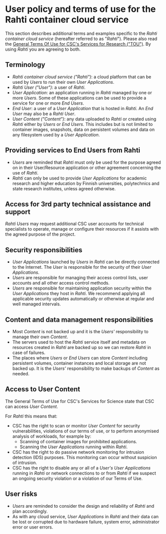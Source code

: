 # User policy and terms of use for the Rahti container cloud service

This section describes additional terms and examples specific to the *Rahti
container cloud service* (hereafter referred to as "*Rahti*"). Please also read the
[General Terms Of Use for CSC's Services for Research
("TOU")](https://www.csc.fi/general-terms-of-use). By using *Rahti* you are
agreeing to both.

## Terminology

* *Rahti container cloud service ("Rahti")*: a cloud platform that can be used
  by *Users* to run their own *User Applications*.
* *Rahti User ("User")*: a user of *Rahti*.
* *User Application*: an application running in *Rahti* managed by one or more
  *Users*. Some of these applications can be used to provide a service for one
  or more *End Users*.
* *End User*: a user of a *User Application* that is hosted in *Rahti*. An *End
  User* may also be a *Rahti User*.
* *User Content ("Content")*: any data uploaded to *Rahti* or created using
  *Rahti* either by *Users* or *End Users*. This includes but is not limited to
  container images, snapshots, data on persistent volumes and data on any
  filesystem used by a *User Application*.

## Providing services to End Users from Rahti

* *Users* are reminded that *Rahti* must only be used for the purpose agreed on
  in their User/Resource application or other agreement concerning the use of
  *Rahti*.
* *Rahti* can only be used to provide *User Applications* for academic research
  and higher education by Finnish universities, polytechnics and state research
  institutes, unless agreed otherwise.

## Access for 3rd party technical assistance and support

*Rahti Users* may request additional CSC user accounts for technical specialists
to operate, manage or configure their resources if it assists with the agreed
purpose of the project.

## Security responsibilities

* *User Applications* launched by *Users* in *Rahti* can be directly connected
  to the Internet. The *User* is responsible for the security of their *User
  Applications*.
* *Users* are responsible for managing their access control lists, user accounts
  and all other access control methods.
* *Users* are responsible for maintaining application security within the *User
  Applications* they host in *Rahti*. We recommend applying all applicable
  security updates automatically or otherwise at regular and well managed
  intervals.

## Content and data management responsibilities

* Most *Content* is not backed up and it is the *Users'* responsibility to
  manage their own *Content*.
* The servers used to host the *Rahti* service itself and metadata on resources
  created in *Rahti* are backed up so we can restore *Rahti* in case of
  failures.
* The places where *Users* or *End Users* can store *Content* including persistent
  volumes, container instances and local storage are not backed up. It is the
  *Users'* responsibility to make backups of *Content* as needed.

## Access to User Content

The General Terms of Use for CSC's Services for Science state that CSC can
access *User Content*.

For *Rahti* this means that:

* CSC has the right to scan or monitor *User Content* for security
  vulnerabilities, violations of our terms of use, or to perform anonymised
  analysis of workloads, for example by:
  * Scanning of container images for prohibited applications.
  * Scanning the *User Applications* running within *Rahti*.
* CSC has the right to do passive network monitoring for intrusion detection (IDS)
  purposes. This monitoring can occur without suspicion of intrusion.
* CSC has the right to disable any or all of a *User's* *User Applications*
  running in *Rahti* or network connections to or from *Rahti* if we suspect an
  ongoing security violation or a violation of our Terms of Use.

## User risks

* *Users* are reminded to consider the design and reliability of *Rahti* and
  plan accordingly.
* As with any cloud service, *User Applications* in *Rahti* and their data can
  be lost or corrupted due to hardware failure, system error, administrator
  error or user errors.
